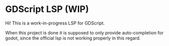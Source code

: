 # GDScript LSP (WIP)

Hi! This is a work-in-progress LSP for GDScript.


When this project is done it is supposed to only provide auto-completion for godot, since the official lsp is not working properly in this regard.

